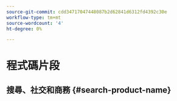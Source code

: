 ```yaml
---
source-git-commit: cdd34717047448087b2d62841d6312fd4392c30e
workflow-type: tm+mt
source-wordcount: '4'
ht-degree: 0%

---
```

# 程式碼片段

## 搜尋、社交和商務 {#search-product-name}
